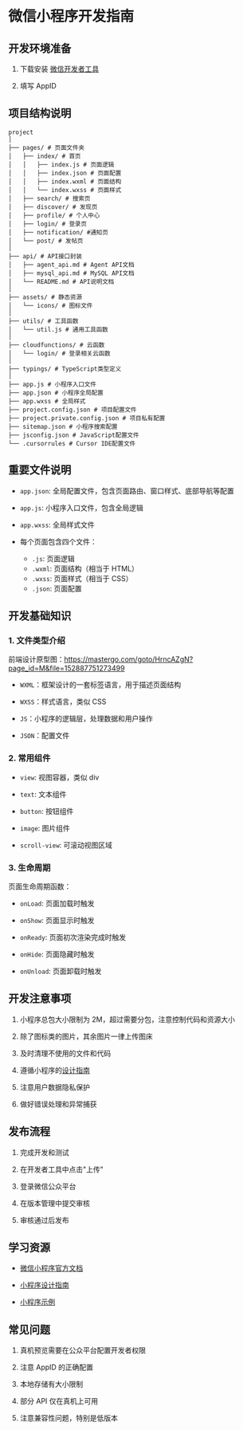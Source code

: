 # 微信小程序开发指南

## 开发环境准备

1. 下载安装 [微信开发者工具](https://developers.weixin.qq.com/miniprogram/dev/devtools/download.html)

2. 填写 AppID

## 项目结构说明

```plain
project
│
├── pages/ # 页面文件夹
│   ├── index/ # 首页
│   │   ├── index.js # 页面逻辑
│   │   ├── index.json # 页面配置
│   │   ├── index.wxml # 页面结构
│   │   └── index.wxss # 页面样式
│   ├── search/ # 搜索页
│   ├── discover/ # 发现页
│   ├── profile/ # 个人中心
│   ├── login/ # 登录页
│   ├── notification/ #通知页
│   └── post/ # 发帖页
│
├── api/ # API接口封装
│   ├── agent_api.md # Agent API文档
│   ├── mysql_api.md # MySQL API文档
│   └── README.md # API说明文档
│
├── assets/ # 静态资源
│   └── icons/ # 图标文件
│
├── utils/ # 工具函数
│   └── util.js # 通用工具函数
│
├── cloudfunctions/ # 云函数
│   └── login/ # 登录相关云函数
│
├── typings/ # TypeScript类型定义
│
├── app.js # 小程序入口文件
├── app.json # 小程序全局配置
├── app.wxss # 全局样式
├── project.config.json # 项目配置文件
├── project.private.config.json # 项目私有配置
├── sitemap.json # 小程序搜索配置
├── jsconfig.json # JavaScript配置文件
└── .cursorrules # Cursor IDE配置文件

```

## 重要文件说明

- `app.json`: 全局配置文件，包含页面路由、窗口样式、底部导航等配置

- `app.js`: 小程序入口文件，包含全局逻辑

- `app.wxss`: 全局样式文件

- 每个页面包含四个文件：
  - `.js`: 页面逻辑
  - `.wxml`: 页面结构（相当于 HTML）
  - `.wxss`: 页面样式（相当于 CSS）
  - `.json`: 页面配置

## 开发基础知识

### 1. 文件类型介绍

前端设计原型图：https://mastergo.com/goto/HrncAZgN?page_id=M&file=152887751273499

- `WXML`：框架设计的一套标签语言，用于描述页面结构

- `WXSS`：样式语言，类似 CSS

- `JS`：小程序的逻辑层，处理数据和用户操作

- `JSON`：配置文件

### 2. 常用组件

- `view`: 视图容器，类似 div

- `text`: 文本组件

- `button`: 按钮组件

- `image`: 图片组件

- `scroll-view`: 可滚动视图区域

### 3. 生命周期

页面生命周期函数：

- `onLoad`: 页面加载时触发

- `onShow`: 页面显示时触发

- `onReady`: 页面初次渲染完成时触发

- `onHide`: 页面隐藏时触发

- `onUnload`: 页面卸载时触发

## 开发注意事项

1. 小程序总包大小限制为 2M，超过需要分包，注意控制代码和资源大小

2. 除了图标类的图片，其余图片一律上传图床

3. 及时清理不使用的文件和代码

4. 遵循小程序的[设计指南](https://developers.weixin.qq.com/miniprogram/design/)

5. 注意用户数据隐私保护

6. 做好错误处理和异常捕获

## 发布流程

1. 完成开发和测试

2. 在开发者工具中点击"上传"

3. 登录微信公众平台

4. 在版本管理中提交审核

5. 审核通过后发布

## 学习资源

- [微信小程序官方文档](https://developers.weixin.qq.com/miniprogram/dev/framework/)

- [小程序设计指南](https://developers.weixin.qq.com/miniprogram/design/)

- [小程序示例](https://developers.weixin.qq.com/miniprogram/dev/demo.html)

## 常见问题

1. 真机预览需要在公众平台配置开发者权限

2. 注意 AppID 的正确配置

3. 本地存储有大小限制

4. 部分 API 仅在真机上可用

5. 注意兼容性问题，特别是低版本
```
